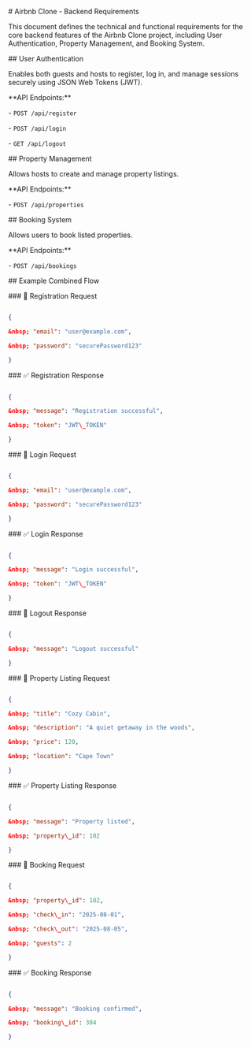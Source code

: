 \# Airbnb Clone - Backend Requirements



This document defines the technical and functional requirements for the core backend features of the Airbnb Clone project, including User Authentication, Property Management, and Booking System.



\## User Authentication



Enables both guests and hosts to register, log in, and manage sessions securely using JSON Web Tokens (JWT).



\*\*API Endpoints:\*\*

\- `POST /api/register`

\- `POST /api/login`

\- `GET /api/logout`



\## Property Management



Allows hosts to create and manage property listings.



\*\*API Endpoints:\*\*

\- `POST /api/properties`



\## Booking System



Allows users to book listed properties.



\*\*API Endpoints:\*\*

\- `POST /api/bookings`



\## Example Combined Flow



\### 🔐 Registration Request

```json

{

&nbsp; "email": "user@example.com",

&nbsp; "password": "securePassword123"

}

```



\### ✅ Registration Response

```json

{

&nbsp; "message": "Registration successful",

&nbsp; "token": "JWT\_TOKEN"

}

```



\### 🔐 Login Request

```json

{

&nbsp; "email": "user@example.com",

&nbsp; "password": "securePassword123"

}

```



\### ✅ Login Response

```json

{

&nbsp; "message": "Login successful",

&nbsp; "token": "JWT\_TOKEN"

}

```



\### 🚪 Logout Response

```json

{

&nbsp; "message": "Logout successful"

}

```



\### 🏡 Property Listing Request

```json

{

&nbsp; "title": "Cozy Cabin",

&nbsp; "description": "A quiet getaway in the woods",

&nbsp; "price": 120,

&nbsp; "location": "Cape Town"

}

```



\### ✅ Property Listing Response

```json

{

&nbsp; "message": "Property listed",

&nbsp; "property\_id": 102

}

```



\### 📆 Booking Request

```json

{

&nbsp; "property\_id": 102,

&nbsp; "check\_in": "2025-08-01",

&nbsp; "check\_out": "2025-08-05",

&nbsp; "guests": 2

}

```



\### ✅ Booking Response

```json

{

&nbsp; "message": "Booking confirmed",

&nbsp; "booking\_id": 304

}

```



